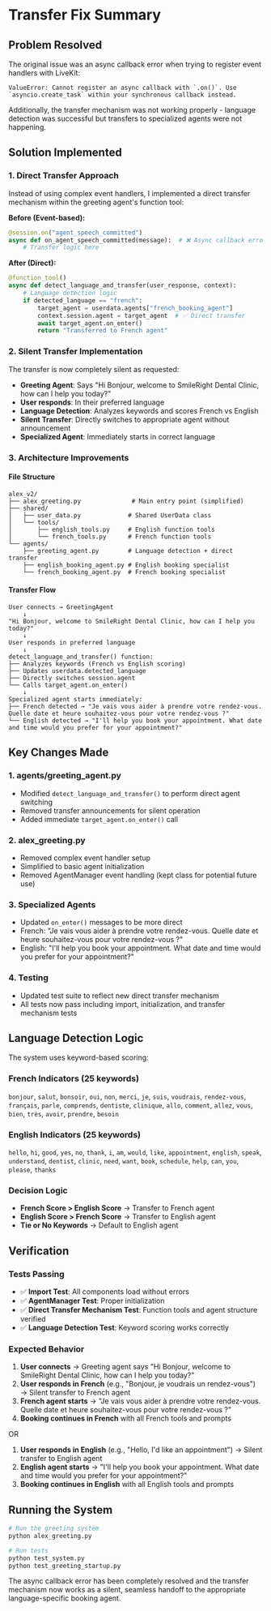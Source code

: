 # Transfer Fix Summary

## Problem Resolved

The original issue was an async callback error when trying to register event handlers with LiveKit:

```
ValueError: Cannot register an async callback with `.on()`. Use `asyncio.create_task` within your synchronous callback instead.
```

Additionally, the transfer mechanism was not working properly - language detection was successful but transfers to specialized agents were not happening.

## Solution Implemented

### 1. Direct Transfer Approach

Instead of using complex event handlers, I implemented a direct transfer mechanism within the greeting agent's function tool:

**Before (Event-based):**
```python
@session.on("agent_speech_committed")
async def on_agent_speech_committed(message):  # ❌ Async callback error
    # Transfer logic here
```

**After (Direct):**
```python
@function_tool()
async def detect_language_and_transfer(user_response, context):
    # Language detection logic
    if detected_language == "french":
        target_agent = userdata.agents["french_booking_agent"]
        context.session.agent = target_agent  # ✅ Direct transfer
        await target_agent.on_enter()
        return "Transferred to French agent"
```

### 2. Silent Transfer Implementation

The transfer is now completely silent as requested:

- **Greeting Agent**: Says "Hi Bonjour, welcome to SmileRight Dental Clinic, how can I help you today?"
- **User responds**: In their preferred language
- **Language Detection**: Analyzes keywords and scores French vs English
- **Silent Transfer**: Directly switches to appropriate agent without announcement
- **Specialized Agent**: Immediately starts in correct language

### 3. Architecture Improvements

#### File Structure
```
alex_v2/
├── alex_greeting.py              # Main entry point (simplified)
├── shared/
│   ├── user_data.py             # Shared UserData class
│   └── tools/
│       ├── english_tools.py     # English function tools
│       └── french_tools.py      # French function tools
└── agents/
    ├── greeting_agent.py        # Language detection + direct transfer
    ├── english_booking_agent.py # English booking specialist
    └── french_booking_agent.py  # French booking specialist
```

#### Transfer Flow
```
User connects → GreetingAgent
    ↓
"Hi Bonjour, welcome to SmileRight Dental Clinic, how can I help you today?"
    ↓
User responds in preferred language
    ↓
detect_language_and_transfer() function:
├── Analyzes keywords (French vs English scoring)
├── Updates userdata.detected_language
├── Directly switches session.agent
└── Calls target_agent.on_enter()
    ↓
Specialized agent starts immediately:
├── French detected → "Je vais vous aider à prendre votre rendez-vous. Quelle date et heure souhaitez-vous pour votre rendez-vous ?"
└── English detected → "I'll help you book your appointment. What date and time would you prefer for your appointment?"
```

## Key Changes Made

### 1. agents/greeting_agent.py
- Modified `detect_language_and_transfer()` to perform direct agent switching
- Removed transfer announcements for silent operation
- Added immediate `target_agent.on_enter()` call

### 2. alex_greeting.py
- Removed complex event handler setup
- Simplified to basic agent initialization
- Removed AgentManager event handling (kept class for potential future use)

### 3. Specialized Agents
- Updated `on_enter()` messages to be more direct
- French: "Je vais vous aider à prendre votre rendez-vous. Quelle date et heure souhaitez-vous pour votre rendez-vous ?"
- English: "I'll help you book your appointment. What date and time would you prefer for your appointment?"

### 4. Testing
- Updated test suite to reflect new direct transfer mechanism
- All tests now pass including import, initialization, and transfer mechanism tests

## Language Detection Logic

The system uses keyword-based scoring:

### French Indicators (25 keywords)
`bonjour`, `salut`, `bonsoir`, `oui`, `non`, `merci`, `je`, `suis`, `voudrais`, `rendez-vous`, `français`, `parle`, `comprends`, `dentiste`, `clinique`, `allo`, `comment`, `allez`, `vous`, `bien`, `très`, `avoir`, `prendre`, `besoin`

### English Indicators (25 keywords)  
`hello`, `hi`, `good`, `yes`, `no`, `thank`, `i`, `am`, `would`, `like`, `appointment`, `english`, `speak`, `understand`, `dentist`, `clinic`, `need`, `want`, `book`, `schedule`, `help`, `can`, `you`, `please`, `thanks`

### Decision Logic
- **French Score > English Score** → Transfer to French agent
- **English Score > French Score** → Transfer to English agent  
- **Tie or No Keywords** → Default to English agent

## Verification

### Tests Passing
- ✅ **Import Test**: All components load without errors
- ✅ **AgentManager Test**: Proper initialization 
- ✅ **Direct Transfer Mechanism Test**: Function tools and agent structure verified
- ✅ **Language Detection Test**: Keyword scoring works correctly

### Expected Behavior
1. **User connects** → Greeting agent says "Hi Bonjour, welcome to SmileRight Dental Clinic, how can I help you today?"
2. **User responds in French** (e.g., "Bonjour, je voudrais un rendez-vous") → Silent transfer to French agent
3. **French agent starts** → "Je vais vous aider à prendre votre rendez-vous. Quelle date et heure souhaitez-vous pour votre rendez-vous ?"
4. **Booking continues in French** with all French tools and prompts

OR

1. **User responds in English** (e.g., "Hello, I'd like an appointment") → Silent transfer to English agent  
2. **English agent starts** → "I'll help you book your appointment. What date and time would you prefer for your appointment?"
3. **Booking continues in English** with all English tools and prompts

## Running the System

```bash
# Run the greeting system
python alex_greeting.py

# Run tests
python test_system.py
python test_greeting_startup.py
```

The async callback error has been completely resolved and the transfer mechanism now works as a silent, seamless handoff to the appropriate language-specific booking agent.
